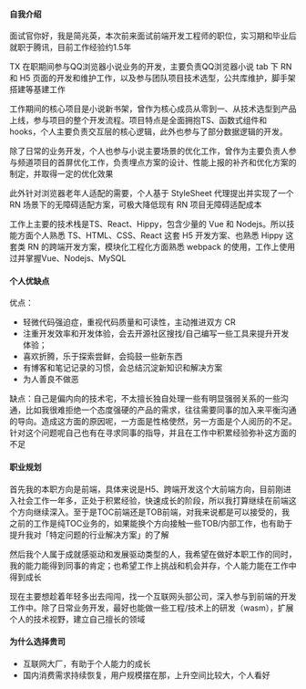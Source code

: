 #### 自我介绍

面试官你好，我是简兆英，本次前来面试前端开发工程师的职位，实习期和毕业后就职于腾讯，目前工作经验约1.5年

TX 在职期间参与QQ浏览器小说业务的开发，主要负责QQ浏览器小说 tab 下 RN 和 H5 页面的开发和维护工作，以及参与团队项目技术选型，公共库维护，脚手架搭建等基建工作



工作期间的核心项目是小说新书架，曾作为核心成员从零到一、从技术选型到产品上线，参与项目的整个开发流程。项目特点是全面拥抱TS、函数式组件和 hooks，个人主要负责交互层的核心逻辑，此外也参与了部分数据逻辑的开发。

除了日常的业务开发，个人也参与小说主要场景的优化工作，曾作为主要负责人参与频道项目的首屏优化工作，负责埋点方案的设计、性能上报的补齐和优化方案的制定，并取得一定的优化效果

此外针对浏览器老年人适配的需要，个人基于 StyleSheet 代理提出并实现了一个 RN 场景下的无障碍适配方案，可极大降低现有 RN 项目无障碍适配成本



工作上主要的技术栈是TS、React、Hippy，包含少量的 Vue 和 Nodejs。所以技能方面个人熟悉 TS、HTML、CSS、React 这套 H5 开发方案、也熟悉 Hippy 这套类 RN 的跨端开发方案，模块化工程化方面熟悉 webpack 的使用，工作上使用过并掌握Vue、Nodejs、MySQL



#### 个人优缺点

优点：

- 轻微代码强迫症，重视代码质量和可读性，主动推进双方 CR
- 注重开发效率和开发体验，会去开源社区搜找/自己编写一些工具来提升开发体验；
- 喜欢折腾，乐于探索尝鲜，会捣鼓一些新东西
- 有博客和笔记记录的习惯，会总结沉淀新知识和解决方案
- 为人善良不做恶

缺点：自己是偏内向的技术宅，不太擅长独自处理一些有明显强弱关系的一些沟通，比如我很难拒绝一个态度强硬的产品的需求，往往需要同事的加入来平衡沟通的导向。造成这方面的原因呢，一方面是性格使然，另一方面是个人阅历的不足。针对这个问题呢自己也有在寻求同事的指导，并且在工作中积累经验弥补这方面的不足

#### 职业规划

首先我的本职方向是前端，具体来说是H5、跨端开发这个大前端方向，目前刚进入社会工作一年多，正处于积累经验，快速成长的阶段，所以我打算继续在前端这个方向继续深入。至于是TOC前端还是TOB前端，对我来说都是可以接受的，我之前的工作是纯TOC业务的，如果能换个方向接触一些TOB/内部工作，也有助于提升我对「特定问题的行业解决方案」的了解

然后我个人属于成就感驱动和发展驱动类型的人，我希望在做好本职工作的同时，我的能力能得到同事的肯定；也希望工作上挑战和机会并存，个人能力能在工作中得到成长

现在主要想趁着年轻多出去闯闯，找一个互联网头部公司，深入参与到前端的开发工作中。除了日常业务开发，最好也能做一些工程/技术上的研发（wasm），扩展个人的技术视野，建立自己擅长的领域

#### 为什么选择贵司

- 互联网大厂，有助于个人能力的成长
- 国内消费需求持续恢复，用户规模摆在那，上升空间比较大，个人看好
